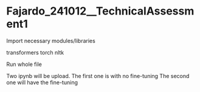 # Fajardo_241012__TechnicalAssessment1

Import necessary modules/libraries

transformers torch nltk

Run whole file

Two ipynb will be upload. The first one is with no fine-tuning
The second one will have the fine-tuning
